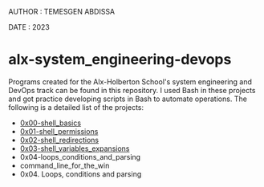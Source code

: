  
 AUTHOR :  TEMESGEN ABDISSA
 
 DATE :  2023
 
# alx-system_engineering-devops

Programs created for the Alx-Holberton School's system engineering and DevOps track can be found in this repository. 
I used Bash in these projects and got practice developing scripts in Bash to automate operations.
The following is a detailed list of the projects:

+ [0x00-shell_basics](0x00-shell_basics) 
+ [0x01-shell_permissions](0x01-shell_permissions) 
+ [0x02-shell_redirections](0x02-shell_redirections)
+ [0x03-shell_variables_expansions](0x03-shell_variables_expansions)
+ 0x04-loops_conditions_and_parsing
+ command_line_for_the_win
+ 0x04. Loops, conditions and parsing
